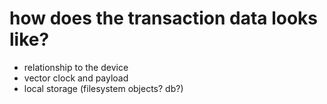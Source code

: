 # how does the transaction data looks like?

* relationship to the device
* vector clock and payload
* local storage (filesystem objects? db?)
